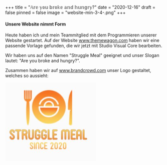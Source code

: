 +++
title = "𝔸𝕣𝕖 𝕪𝕠𝕦 𝕓𝕣𝕠𝕜𝕖 𝕒𝕟𝕕 𝕙𝕦𝕟𝕘𝕣𝕪?"
date = "2020-12-16"
draft = false
pinned = false
image = "website-min-3-4-.png"
+++
#### Unsere Website nimmt Form

Heute haben ich und mein Teammitglied mit dem Programmieren unserer Website gestartet. Auf der Website www.themewagon.com haben wir eine passende Vorlage gefunden, die wir jetzt mit Studio Visual Core bearbeiten.

Wir haben uns auf den Namen "Struggle Meal" geeignet und unser Slogan lautet: "Are you broke and hungry?". 

Zusammen haben wir auf www.brandcrowd.com unser Logo gestaltet, welches so aussieht:

![](logo.jpg)